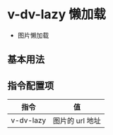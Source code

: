 # v-dv-lazy 懒加载

- 图片懒加载

## 基本用法

<v-dv-lazy />

## 指令配置项

| 指令      | 值              |
| --------- | --------------- |
| v-dv-lazy | 图片的 url 地址 |
